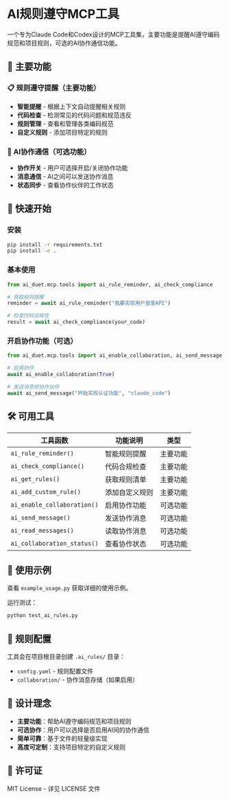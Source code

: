 # AI规则遵守MCP工具

一个专为Claude Code和Codex设计的MCP工具集，主要功能是提醒AI遵守编码规范和项目规则，可选的AI协作通信功能。

## 🎯 主要功能

### 📋 规则遵守提醒（主要功能）
- **智能提醒** - 根据上下文自动提醒相关规则
- **代码检查** - 检测常见的代码问题和规范违反
- **规则管理** - 查看和管理各类编码规范
- **自定义规则** - 添加项目特定的规则

### 🤝 AI协作通信（可选功能）
- **协作开关** - 用户可选择开启/关闭协作功能
- **消息通信** - AI之间可以发送协作消息
- **状态同步** - 查看协作伙伴的工作状态

## 🚀 快速开始

### 安装
```bash
pip install -r requirements.txt
pip install -e .
```

### 基本使用
```python
from ai_duet.mcp.tools import ai_rule_reminder, ai_check_compliance

# 获取规则提醒
reminder = await ai_rule_reminder("我要实现用户登录API")

# 检查代码合规性
result = await ai_check_compliance(your_code)
```

### 开启协作功能（可选）
```python
from ai_duet.mcp.tools import ai_enable_collaboration, ai_send_message

# 启用协作
await ai_enable_collaboration(True)

# 发送消息给协作伙伴
await ai_send_message("开始实现认证功能", "claude_code")
```

## 🛠️ 可用工具

| 工具函数 | 功能说明 | 类型 |
|---------|---------|------|
| `ai_rule_reminder()` | 智能规则提醒 | 主要功能 |
| `ai_check_compliance()` | 代码合规检查 | 主要功能 |
| `ai_get_rules()` | 获取规则清单 | 主要功能 |
| `ai_add_custom_rule()` | 添加自定义规则 | 主要功能 |
| `ai_enable_collaboration()` | 启用协作功能 | 可选功能 |
| `ai_send_message()` | 发送协作消息 | 可选功能 |
| `ai_read_messages()` | 读取协作消息 | 可选功能 |
| `ai_collaboration_status()` | 查看协作状态 | 可选功能 |

## 📖 使用示例

查看 `example_usage.py` 获取详细的使用示例。

运行测试：
```bash
python test_ai_rules.py
```

## 📁 规则配置

工具会在项目根目录创建 `.ai_rules/` 目录：
- `config.yaml` - 规则配置文件
- `collaboration/` - 协作消息存储（如果启用）

## 🎯 设计理念

- **主要功能**：帮助AI遵守编码规范和项目规则
- **可选协作**：用户可以选择是否启用AI间的协作通信
- **简单可靠**：基于文件的轻量级实现
- **高度可定制**：支持项目特定的自定义规则

## 📄 许可证

MIT License - 详见 LICENSE 文件